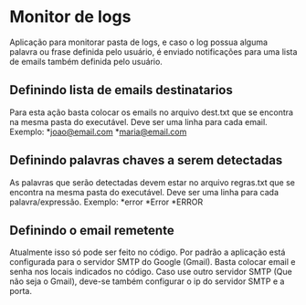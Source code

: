 # Monitor de logs
Aplicação para monitorar pasta de logs, e caso o log possua alguma palavra ou frase definida pelo usuário, é enviado notificações para uma lista de emails também definida pelo usuário.

## Definindo lista de emails destinatarios
Para esta ação basta colocar os emails no arquivo dest.txt que se encontra na mesma pasta do executável. Deve ser uma linha para cada email. Exemplo:
*joao@email.com
*maria@email.com

## Definindo palavras chaves a serem detectadas
As palavras que serão detectadas devem estar no arquivo regras.txt que se encontra na mesma pasta do executável. Deve ser uma linha para cada palavra/expressão. Exemplo:
*error
*Error
*ERROR

## Definindo o email remetente
Atualmente isso só pode ser feito no código. Por padrão a aplicação está configurada para o servidor SMTP do Google (Gmail). Basta colocar email e senha nos locais indicados no código. Caso use outro servidor SMTP (Que não seja o Gmail), deve-se também configurar o ip do servidor SMTP e a porta.
